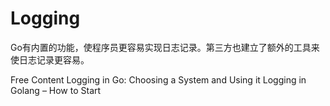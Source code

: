 # Logging

Go有内置的功能，使程序员更容易实现日志记录。第三方也建立了额外的工具来使日志记录更容易。

<ResourceGroupTitle>Free Content</ResourceGroupTitle>
<BadgeLink colorScheme='yellow' badgeText='Read' href='https://www.honeybadger.io/blog/golang-logging/'>Logging in Go: Choosing a System and Using it</BadgeLink>
<BadgeLink colorScheme='yellow' badgeText='Read' href='https://www.loggly.com/use-cases/logging-in-golang-how-to-start/'>Logging in Golang – How to Start</BadgeLink>